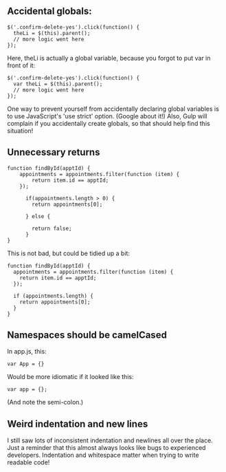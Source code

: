 ## Accidental globals:

    $('.confirm-delete-yes').click(function() {
      theLi = $(this).parent();
      // more logic went here
    });
    
Here, theLi is actually a global variable, because you forgot to put
var in front of it:

    $('.confirm-delete-yes').click(function() {
      var theLi = $(this).parent();
      // more logic went here
    });

One way to prevent yourself from accidentally declaring global variables
is to use JavaScript's 'use strict' option. (Google about it!) Also, Gulp
will complain if you accidentally create globals, so that should help find
this situation!

## Unnecessary returns
    
    function findById(apptId) {
	    appointments = appointments.filter(function (item) {
	        return item.id == apptId;
	    });

	      if(appointments.length > 0) {
	        return appointments[0];

	      } else {

	        return false;
	      }
    }
    
This is not bad, but could be tidied up a bit:
  
    function findById(apptId) {
      appointments = appointments.filter(function (item) {
        return item.id == apptId;
      });

      if (appointments.length) {
        return appointments[0];
      }
    }

## Namespaces should be camelCased

In app.js, this:

    var App = {}

Would be more idiomatic if it looked like this:

    var app = {};
    
(And note the semi-colon.)

## Weird indentation and new lines

I still saw lots of inconsistent indentation and newlines all over the place. Just a reminder that this almost always looks like bugs to experienced developers. Indentation and whitespace matter when trying to write readable code!
